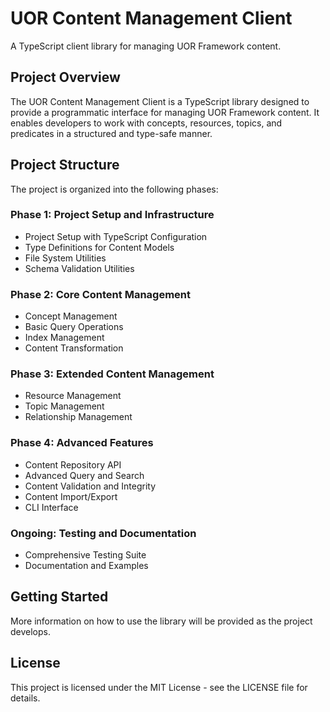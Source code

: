 # UOR Content Management Client

A TypeScript client library for managing UOR Framework content.

## Project Overview

The UOR Content Management Client is a TypeScript library designed to provide a programmatic interface for managing UOR Framework content. It enables developers to work with concepts, resources, topics, and predicates in a structured and type-safe manner.

## Project Structure

The project is organized into the following phases:

### Phase 1: Project Setup and Infrastructure
- Project Setup with TypeScript Configuration
- Type Definitions for Content Models
- File System Utilities
- Schema Validation Utilities

### Phase 2: Core Content Management
- Concept Management
- Basic Query Operations
- Index Management
- Content Transformation

### Phase 3: Extended Content Management
- Resource Management
- Topic Management
- Relationship Management

### Phase 4: Advanced Features
- Content Repository API
- Advanced Query and Search
- Content Validation and Integrity
- Content Import/Export
- CLI Interface

### Ongoing: Testing and Documentation
- Comprehensive Testing Suite
- Documentation and Examples

## Getting Started

More information on how to use the library will be provided as the project develops.

## License

This project is licensed under the MIT License - see the LICENSE file for details.
